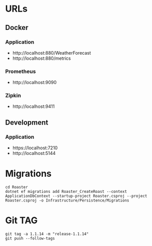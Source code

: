 # URLs

## Docker
### Application
- http://localhost:880/WeatherForecast
- http://localhost:880/metrics
### Prometheus
- http://localhost:9090
### Zipkin
- http://localhost:9411

## Development
### Application
- https://localhost:7210
- http://localhost:5144

# Migrations
```
cd Roaster
dotnet ef migrations add Roaster_CreateRoast --context ApplicationDbContext --startup-project Roaster.csproj --project Roaster.csproj -o Infrastructure/Persistence/Migrations
```

# Git TAG
```
git tag -a 1.1.14 -m "release-1.1.14"
git push --follow-tags
```